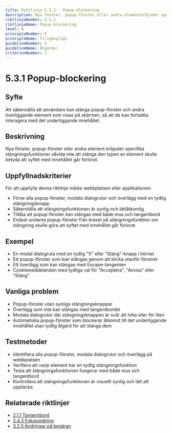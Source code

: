 ```yaml
---
title: Riktlinje 5.3.1 - Popup-blockering
description: Nya fönster, popup-fönster eller andra elementerbjuder specifika stängningsfunktioner såvida inte att stänga den typen av element skulle betyda att syftet med innehållet går förlorat.
riktlinjeNumber: 5.3.1
riktlinjeName: Popup-blockering
level: A
principleNumber: 5
principleName: Tillgängligt
guidelineNumber: 3
guidelineName: Åtgärder
criterionNumber: 1
---
```


# 5.3.1 Popup-blockering

## Syfte

Att säkerställa att användare kan stänga popup-fönster och andra överliggande element som visas på skärmen, så att de kan fortsätta interagera med det underliggande innehållet.

## Beskrivning

Nya fönster, popup-fönster eller andra element erbjuder specifika stängningsfunktioner såvida inte att stänga den typen av element skulle betyda att syftet med innehållet går förlorat.

## Uppfyllnadskriterier

För att uppfylla denna riktlinje måste webbplatsen eller applikationen:

- Förse alla popup-fönster, modala dialogrutor och överlägg med en tydlig stängningsknapp
- Säkerställa att stängningsfunktionen är synlig och lättåtkomlig
- Tillåta att popup-fönster kan stängas med både mus och tangentbord
- Endast undanta popup-fönster från kravet på stängningsfunktion om stängning skulle göra att syftet med innehållet går förlorat

## Exempel

- En modal dialogruta med en tydlig "X" eller "Stäng"-knapp i hörnet
- Ett popup-fönster som kan stängas genom att klicka utanför fönstret
- Ett överlägg som kan stängas med Escape-tangenten
- Cookiemeddelanden med tydliga val för "Acceptera", "Avvisa" eller "Stäng"

## Vanliga problem

- Popup-fönster utan synliga stängningsknappar
- Överlägg som inte kan stängas med tangentbordet
- Modala dialogrutor där stängningsknappen är svår att hitta eller för liten
- Automatiska popup-fönster som blockerar åtkomst till det underliggande innehållet utan tydlig åtgärd för att stänga dem

## Testmetoder

- Identifiera alla popup-fönster, modala dialogrutor och överlägg på webbplatsen
- Verifiera att varje element har en tydlig stängningsfunktion
- Testa att stängningsfunktionen fungerar med både mus och tangentbord
- Kontrollera att stängningsfunktionen är visuellt synlig och lätt att upptäcka

## Relaterade riktlinjer

- [2.1.1 Tangentbord](/wcag/2/1/1/tangentbord)
- [2.4.3 Fokusordning](/wcag/2/4/3/fokusordning)
- [3.2.5 Ändringar på begäran](/wcag/3/2/5/andringar-pa-begaran)
